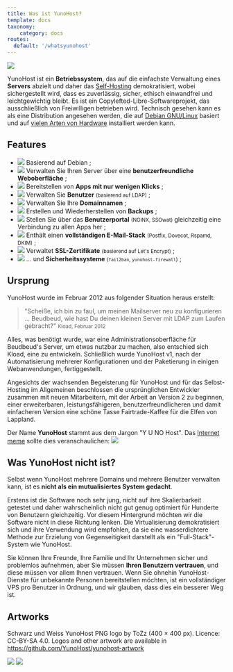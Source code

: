 ```yaml
---
title: Was ist YunoHost?
template: docs
taxonomy:
    category: docs
routes:
  default: '/whatsyunohost'
---
```


![](image://YunoHost_logo_vertical.png?resize=400&id=ynhlogo)

YunoHost ist ein **Betriebssystem**, das auf die einfachste Verwaltung eines **Servers** abzielt und daher das [Self-Hosting](/selfhosting) demokratisiert, wobei sichergestellt wird, dass es zuverlässig, sicher, ethisch einwandfrei und leichtgewichtig bleibt. Es ist ein Copylefted-Libre-Softwareprojekt, das ausschließlich von Freiwilligen betrieben wird. Technisch gesehen kann es als eine Distribution angesehen werden, die auf [Debian GNU/Linux](https://debian.org) basiert und auf [vielen Arten von Hardware](/install) installiert werden kann.

## Features

- ![](image://icon-debian.png?resize=32&classes=inline) Basierend auf Debian ;
- ![](image://icon-tools.png?resize=32&classes=inline) Verwalten Sie Ihren Server über eine **benutzerfreundliche Weboberfläche** ;
- ![](image://icon-package.png?resize=32&classes=inline) Bereitstellen von **Apps mit nur wenigen Klicks** ;
- ![](image://icon-users.png?resize=32&classes=inline) Verwalten Sie **Benutzer** <small>(basierend auf LDAP)</small> ;
- ![](image://icon-globe.png?resize=32&classes=inline) Verwalten Sie Ihre **Domainnamen** ;
- ![](image://icon-medic.png?resize=32&classes=inline) Erstellen und Wiederherstellen von **Backups** ;
- ![](image://icon-door.png?resize=32&classes=inline) Stellen Sie über das **Benutzerportal** <small>(NGINX, SSOwat)</small> gleichzeitig eine Verbindung zu allen Apps her ;
- ![](image://icon-mail.png?resize=32&classes=inline) Enthält einen **vollständigen E-Mail-Stack** <small>(Postfix, Dovecot, Rspamd, DKIM)</small> ;
- ![](image://icon-lock.png?resize=32&classes=inline) Verwaltet **SSL-Zertifikate** <small>(basierend auf Let's Encrypt)</small> ;
- ![](image://icon-shield.png?resize=32&classes=inline) … und **Sicherheitssysteme** <small>(`fail2ban`, `yunohost-firewall`)</small> ;

## Ursprung

YunoHost wurde im Februar 2012 aus folgender Situation heraus erstellt:

> "Scheiße, ich bin zu faul, um meinen Mailserver neu zu konfigurieren ... Beudbeud, wie hast Du deinen kleinen Server mit LDAP zum Laufen gebracht?"
> <small> Kload, Februar 2012</small>

Alles, was benötigt wurde, war eine Administrationsoberfläche für Beudbeud's Server, um etwas nutzbar zu machen, also entschied sich Kload, eine zu entwickeln. Schließlich wurde YunoHost v1, nach der Automatisierung mehrerer Konfigurationen und der Paketierung in einigen Webanwendungen, fertiggestellt.

Angesichts der wachsenden Begeisterung für YunoHost und für das Selbst-Hosting im Allgemeinen beschlossen die ursprünglichen Entwickler zusammen mit neuen Mitarbeitern, mit der Arbeit an Version 2 zu beginnen, einer erweiterbaren, leistungsfähigeren, benutzerfreundlicheren und damit einfacheren Version eine schöne Tasse Fairtrade-Kaffee für die Elfen von Lappland.

Der Name **YunoHost** stammt aus dem Jargon "Y U NO Host". Das [Internet meme](https://en.wikipedia.org/wiki/Internet_meme) sollte dies veranschaulichen:
![](image://dude_yunohost.jpg)

## Was YunoHost nicht ist?

Selbst wenn YunoHost mehrere Domains und mehrere Benutzer verwalten kann, ist es **nicht als ein mutualisiertes System gedacht**.

Erstens ist die Software noch sehr jung, nicht auf ihre Skalierbarkeit getestet und daher wahrscheinlich nicht gut genug optimiert für Hunderte von Benutzern gleichzeitig. Vor diesem Hintergrund möchten wir die Software nicht in diese Richtung lenken. Die Virtualisierung demokratisiert sich und ihre Verwendung wird empfohlen, da sie eine wasserdichtere Methode zur Erzielung von Gegenseitigkeit darstellt als ein "Full-Stack"-System wie YunoHost.

Sie können Ihre Freunde, Ihre Familie und Ihr Unternehmen sicher und problemlos aufnehmen, aber Sie müssen **Ihren Benutzern vertrauen**, und diese müssen vor allem Ihnen vertrauen. Wenn Sie ohnehin YunoHost-Dienste für unbekannte Personen bereitstellen möchten, ist ein vollständiger VPS pro Benutzer in Ordnung, und wir glauben, dass dies ein besserer Weg ist.

## Artworks

Schwarz und Weiss YunoHost PNG logo by ToZz (400 × 400 px). Licence: CC-BY-SA 4.0. Logos and other artwork are available in <https://github.com/YunoHost/yunohost-artwork>

![](image://ynh_logo_black_300dpi.png?resize=220) ![](image://ynh_logo_white_300dpi.png?resize=220&id=whitelogo)
